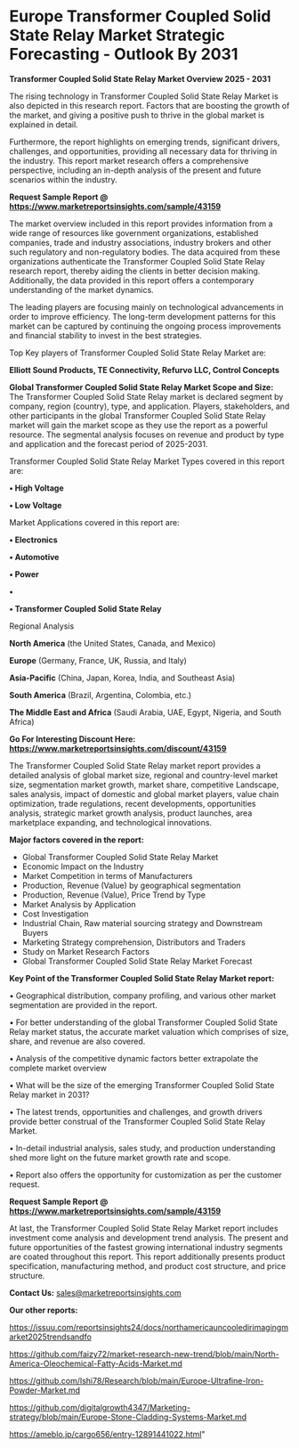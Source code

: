 # Europe Transformer Coupled Solid State Relay Market Strategic Forecasting - Outlook By 2031

<Strong> Transformer Coupled Solid State Relay Market Overview 2025 - 2031</strong>

The rising technology in Transformer Coupled Solid State Relay Market is also depicted in this research report. Factors that are boosting the growth of the market, and giving a positive push to thrive in the global market is explained in detail.

Furthermore, the report highlights on emerging trends, significant drivers, challenges, and opportunities, providing all necessary data for thriving in the industry. This report market research offers a comprehensive perspective, including an in-depth analysis of the present and future scenarios within the industry.

<strong>Request Sample Report @ <a href=https://www.marketreportsinsights.com/sample/43159>https://www.marketreportsinsights.com/sample/43159</a></strong>

The market overview included in this report provides information from a wide range of resources like government organizations, established companies, trade and industry associations, industry brokers and other such regulatory and non-regulatory bodies. The data acquired from these organizations authenticate the Transformer Coupled Solid State Relay research report, thereby aiding the clients in better decision making. Additionally, the data provided in this report offers a contemporary understanding of the market dynamics.

The leading players are focusing mainly on technological advancements in order to improve efficiency. The long-term development patterns for this market can be captured by continuing the ongoing process improvements and financial stability to invest in the best strategies.

Top Key players of Transformer Coupled Solid State Relay Market are:

<strong>Elliott Sound Products, TE Connectivity, Refurvo LLC, Control Concepts</strong>

<strong><b>Global Transformer Coupled Solid State Relay Market Scope and Size:</b></strong>
The Transformer Coupled Solid State Relay market is declared segment by company, region (country), type, and application. Players, stakeholders, and other participants in the global Transformer Coupled Solid State Relay market will gain the market scope as they use the report as a powerful resource. The segmental analysis focuses on revenue and product by type and application and the forecast period of 2025-2031.

Transformer Coupled Solid State Relay Market Types covered in this report are:

<strong>•  High Voltage

•  Low Voltage</strong>

Market Applications covered in this report are:

<strong>•  Electronics

•  Automotive

•  Power

•  

•  Transformer Coupled Solid State Relay</strong> 

Regional Analysis

<strong>North America</strong> (the United States, Canada, and Mexico)

<strong>Europe</strong> (Germany, France, UK, Russia, and Italy)

<strong>Asia-Pacific</strong> (China, Japan, Korea, India, and Southeast Asia)

<strong>South America</strong> (Brazil, Argentina, Colombia, etc.)

<strong>The Middle East and Africa</strong> (Saudi Arabia, UAE, Egypt, Nigeria, and South Africa)

<strong>Go For Interesting Discount Here: <a href=https://www.marketreportsinsights.com/discount/43159>https://www.marketreportsinsights.com/discount/43159</a></strong>

The Transformer Coupled Solid State Relay market report provides a detailed analysis of global market size, regional and country-level market size, segmentation market growth, market share, competitive Landscape, sales analysis, impact of domestic and global market players, value chain optimization, trade regulations, recent developments, opportunities analysis, strategic market growth analysis, product launches, area marketplace expanding, and technological innovations.

<strong><b>Major factors covered in the report:</b></strong>
<ul>
  <li>Global Transformer Coupled Solid State Relay Market </li>
  <li>Economic Impact on the Industry</li>
  <li>Market Competition in terms of Manufacturers</li>
  <li>Production, Revenue (Value) by geographical segmentation</li>
  <li>Production, Revenue (Value), Price Trend by Type</li>
  <li>Market Analysis by Application</li>
  <li>Cost Investigation</li>
  <li>Industrial Chain, Raw material sourcing strategy and Downstream Buyers</li>
  <li>Marketing Strategy comprehension, Distributors and Traders</li>
  <li>Study on Market Research Factors</li>
  <li>Global Transformer Coupled Solid State Relay Market Forecast</li>
</ul>

<strong><b>Key Point of the Transformer Coupled Solid State Relay Market report:</b></strong>

• Geographical distribution, company profiling, and various other market segmentation are provided in the report.

• For better understanding of the global Transformer Coupled Solid State Relay market status, the accurate market valuation which comprises of size, share, and revenue are also covered.

• Analysis of the competitive dynamic factors better extrapolate the complete market overview

• What will be the size of the emerging Transformer Coupled Solid State Relay market in 2031?

• The latest trends, opportunities and challenges, and growth drivers provide better construal of the Transformer Coupled Solid State Relay Market.

• In-detail industrial analysis, sales study, and production understanding shed more light on the future market growth rate and scope.

• Report also offers the opportunity for customization as per the customer request.

<strong>Request Sample Report @ <a href=https://www.marketreportsinsights.com/sample/43159>https://www.marketreportsinsights.com/sample/43159</a></strong>

At last, the Transformer Coupled Solid State Relay Market report includes investment come analysis and development trend analysis. The present and future opportunities of the fastest growing international industry segments are coated throughout this report. This report additionally presents product specification, manufacturing method, and product cost structure, and price structure.

<strong>Contact Us:</strong>
sales@marketreportsinsights.com

<strong>Our other reports:</strong>

<a href=https://issuu.com/reportsinsights24/docs/northamericauncooledirimagingmarket2025trendsandfo>https://issuu.com/reportsinsights24/docs/northamericauncooledirimagingmarket2025trendsandfo</a>

<a href=https://github.com/faizy72/market-research-new-trend/blob/main/North-America-Oleochemical-Fatty-Acids-Market.md>https://github.com/faizy72/market-research-new-trend/blob/main/North-America-Oleochemical-Fatty-Acids-Market.md</a>

<a href=https://github.com/Ishi78/Research/blob/main/Europe-Ultrafine-Iron-Powder-Market.md>https://github.com/Ishi78/Research/blob/main/Europe-Ultrafine-Iron-Powder-Market.md</a>

<a href=https://github.com/digitalgrowth4347/Marketing-strategy/blob/main/Europe-Stone-Cladding-Systems-Market.md>https://github.com/digitalgrowth4347/Marketing-strategy/blob/main/Europe-Stone-Cladding-Systems-Market.md</a>

<a href=https://ameblo.jp/cargo656/entry-12891441022.html>https://ameblo.jp/cargo656/entry-12891441022.html</a>"
